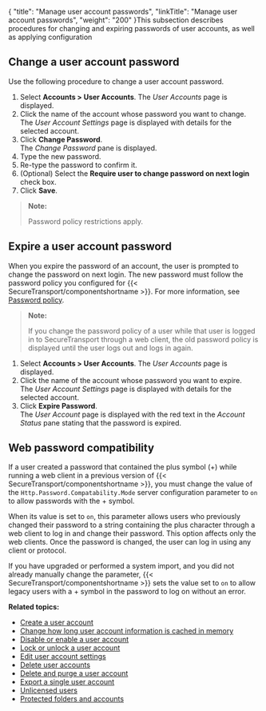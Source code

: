 {
    "title": "Manage user account passwords",
    "linkTitle": "Manage user account passwords",
    "weight": "200"
}This subsection describes procedures for changing and expiring passwords of user accounts, as well as applying configuration

## Change a user account password

Use the following procedure to change a user account password.

1.  Select **Accounts > User Accounts**. The *User Accounts* page is displayed.
2.  Click the name of the account whose password you want to change.  
    The *User Account Settings* page is displayed with details for the selected account.
3.  Click **Change Password**.  
    The *Change Password* pane is displayed.
4.  Type the new password.
5.  Re-type the password to confirm it.
6.  (Optional) Select the **Require user to change password on next login** check box.
7.  Click **Save**.

> **Note:**
>
> Password policy restrictions apply.

## Expire a user account password

When you expire the password of an account, the user is prompted to change the password on next login. The new password must follow the password policy you configured for {{< SecureTransport/componentshortname  >}}. For more information, see <a href="../../../c_st_setup/c_st_miscellaneousconfiguration/t_st_passwordpolicy#SetupMenu_1217491348_1024545" class="MCXref xref">Password policy</a>.

> **Note:**
>
> If you change the password policy of a user while that user is logged in to SecureTransport through a web client, the old password policy is displayed until the user logs out and logs in again.

1.  Select **Accounts > User Accounts**. The *User Accounts* page is displayed.
2.  Click the name of the account whose password you want to expire.  
    The *User Account Settings* page is displayed with details for the selected account.
3.  Click **Expire Password**.  
    The *User Account* page is displayed with the red text in the *Account Status* pane stating that the password is expired.

## Web password compatibility

If a user created a password that contained the plus symbol (+) while running a web client in a previous version of {{< SecureTransport/componentshortname  >}}, you must change the value of the `Http.Password.Compatability.Mode` server configuration parameter to `on` to allow passwords with the + symbol.

When its value is set to `on`, this parameter allows users who previously changed their password to a string containing the plus character through a web client to log in and change their password. This option affects only the web clients. Once the password is changed, the user can log in using any client or protocol.

If you have upgraded or performed a system import, and you did not already manually change the parameter, {{< SecureTransport/componentshortname  >}} sets the value set to `on` to allow legacy users with a + symbol in the password to log on without an error.

**Related topics:**

-   <a href="../t_st_create_user_account" class="MCXref xref">Create a user account</a>
-   <a href="../t_st_change_how_long_user_account_information_is_cached" class="MCXref xref">Change how long user account information is cached in memory</a>
-   <a href="../t_st_disable_enable_user_account" class="MCXref xref">Disable or enable a user account</a>
-   <a href="../t_st_lock_unlock_user_account" class="MCXref xref">Lock or unlock a user account</a>
-   <a href="../t_st_edit_user_account_settings" class="MCXref xref">Edit user account settings</a>
-   <a href="../t_st_delete_user_accounts" class="MCXref xref">Delete user accounts</a>
-   <a href="../t_st_delete_purge_user_account" class="MCXref xref">Delete and purge a user account</a>
-   <a href="../t_st_export_single_user_account" class="MCXref xref">Export a single user account</a>
-   <a href="../t_st_unlicensed_users" class="MCXref xref">Unlicensed users</a>
-   <a href="../c_st_protected_folders_accounts" class="MCXref xref">Protected folders and accounts</a>
